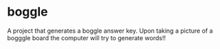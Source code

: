 # boggle
A project that generates a boggle answer key. Upon taking a picture of a bogggle board the computer will try to
generate words!!
